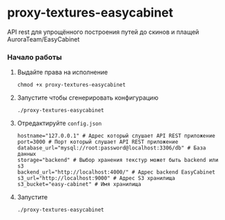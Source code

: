 # proxy-textures-easycabinet
API rest для упрощённого построения путей до скинов и плащей AuroraTeam/EasyCabinet

### Начало работы

1. Выдайте права на исполнение
    ```
    chmod +x proxy-textures-easycabinet
    ```
2. Запустите чтобы сгенерировать конфигурацию
   ```
   ./proxy-textures-easycabinet
   ```
3. Отредактируйте ``config.json``
    ```
    hostname="127.0.0.1" # Адрес который слушает API REST приложение
    port=3000 # Порт который слушает API REST приложение
    database_url="mysql://root:password@localhost:3306/db" # База данных
    storage="backend" # Выбор хранения текстур может быть backend или s3
    backend_url="http://localhost:4000/" # Адрес backend EasyCabinet
    s3_url="http://localhost:9000" # Адрес S3 хранилища
    s3_bucket="easy-cabinet" # Имя хранилища
    ```
4. Запустите
    ```
    ./proxy-textures-easycabinet
    ```